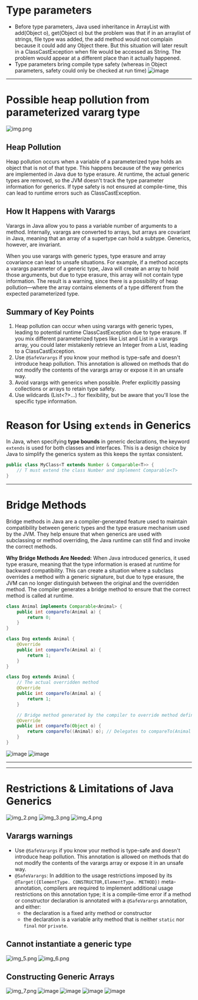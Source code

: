 # Type parameters
- Before type parameters, Java used inheritance in ArrayList with add(Object o), get(Object o) but the problem was that 
if in an arraylist of strings, file type was added, the add method would not complain because it could add any Object there. 
But this situation will later result in a ClassCastException when file would be accessed as String. 
The problem would appear at a different place than it actually happened.
- Type parameters bring compile type safety (whereas in Object parameters, safety could only be checked at run time)
![image](https://github.com/user-attachments/assets/f1360063-bddd-43f8-ac54-6e93e12aca02)

------------------------------------------------------------------------------------------------------------------

# Possible heap pollution from parameterized vararg type
  ![img.png](img.png)

## Heap Pollution
Heap pollution occurs when a variable of a parameterized type holds an object that is not of that type. This happens because of the way generics are implemented in Java due to type erasure. At runtime, the actual generic types are removed, so the JVM doesn't track the type parameter information for generics. If type safety is not ensured at compile-time, this can lead to runtime errors such as ClassCastException.

## How It Happens with Varargs
Varargs in Java allow you to pass a variable number of arguments to a method. Internally, varargs are converted to arrays, but arrays are covariant in Java, meaning that an array of a supertype can hold a subtype. Generics, however, are invariant.

When you use varargs with generic types, type erasure and array covariance can lead to unsafe situations.
For example, if a method accepts a varargs parameter of a generic type, Java will create an array to hold those arguments, but due to type erasure, this array will not contain type information. The result is a warning, since there is a possibility of heap pollution—where the array contains elements of a type different from the expected parameterized type.

## Summary of Key Points
1. Heap pollution can occur when using varargs with generic types, leading to potential runtime ClassCastException due to type erasure. If you mix different parameterized types like List<String> and List<Integer> in a varargs array, you could later mistakenly retrieve an Integer from a List<String>, leading to a ClassCastException.
2. Use `@SafeVarargs` if you know your method is type-safe and doesn't introduce heap pollution. This annotation is allowed on methods that do not modify the contents of the varargs array or expose it in an unsafe way.
3. Avoid varargs with generics when possible. Prefer explicitly passing collections or arrays to retain type safety.
4. Use wildcards (List<?>...) for flexibility, but be aware that you'll lose the specific type information.

# Reason for Using `extends` in Generics
  In Java, when specifying **type bounds** in generic declarations, the keyword `extends` is used for both classes and interfaces. This is a design choice by Java to simplify the generics system as this keeps the syntax consistent.
```java
public class MyClass<T extends Number & Comparable<T>> {
    // T must extend the class Number and implement Comparable<T>
}
```
------------------------------------------------------------------------------------------------------------------
# Bridge Methods
  Bridge methods in Java are a compiler-generated feature used to maintain compatibility between generic types and the type erasure mechanism used by the JVM. They help ensure that when generics are used with subclassing or method overriding, the Java runtime can still find and invoke the correct methods.

**Why Bridge Methods Are Needed:**
When Java introduced generics, it used type erasure, meaning that the type information is erased at runtime for backward compatibility. This can create a situation where a subclass overrides a method with a generic signature, but due to type erasure, the JVM can no longer distinguish between the original and the overridden method. The compiler generates a bridge method to ensure that the correct method is called at runtime.

```java
class Animal implements Comparable<Animal> {
    public int compareTo(Animal a) {
        return 0;
    }
}

class Dog extends Animal {
    @Override
    public int compareTo(Animal a) {
        return 1;
    }
}
```

```java
class Dog extends Animal {
    // The actual overridden method
    @Override
    public int compareTo(Animal a) {
        return 1;
    }

    // Bridge method generated by the compiler to override method defined in Animal
    @Override
    public int compareTo(Object o) {
        return compareTo((Animal) o); // Delegates to compareTo(Animal a)
    }
}
```

![image](https://github.com/user-attachments/assets/b1cbabbd-edbc-4432-9e8d-d7025f039602)
![image](https://github.com/user-attachments/assets/6eeaa534-e462-4a46-a26b-e8621ee637ab)

------------------------------------------------------------------------------------------------------------------
------------------------------------------------------------------------------------------------------------------

# Restrictions & Limitations of Java Generics
![img_2.png](img_2.png)
![img_3.png](img_3.png)
![img_4.png](img_4.png)

## Varargs warnings 
* Use `@SafeVarargs` if you know your method is type-safe and doesn't introduce heap pollution. This annotation is allowed on methods that do not modify the contents of the varargs array or expose it in an unsafe way.
* `@SafeVarargs`: In addition to the usage restrictions imposed by its `@Target({ElementType. CONSTRUCTOR,ElementType. METHOD})` meta-annotation, compilers are required to implement additional usage restrictions on this annotation type; it is a compile-time error if a method or constructor declaration is annotated with a `@SafeVarargs` annotation, and either:
  * the declaration is a fixed arity method or constructor
  * the declaration is a variable arity method that is neither `static` nor `final` nor `private`.

## Cannot instantiate a generic type
![img_5.png](img_5.png)
![img_6.png](img_6.png)

## Constructing Generic Arrays
![img_7.png](img_7.png)
![image](https://github.com/user-attachments/assets/6289e027-d33a-44d6-9397-1a168bfd83a1)
![image](https://github.com/user-attachments/assets/742bacca-1cf2-453c-b502-bce49c01a3f9)
![image](https://github.com/user-attachments/assets/d1fe9487-e81f-4ec5-82b6-ad7b11871458)
![image](https://github.com/user-attachments/assets/84c4b464-2407-4645-9c3a-d4fb4d42751f)










